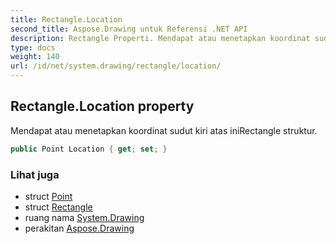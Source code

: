 ```yaml
---
title: Rectangle.Location
second_title: Aspose.Drawing untuk Referensi .NET API
description: Rectangle Properti. Mendapat atau menetapkan koordinat sudut kiri atas iniRectangle struktur.
type: docs
weight: 140
url: /id/net/system.drawing/rectangle/location/
---
```

## Rectangle.Location property

Mendapat atau menetapkan koordinat sudut kiri atas iniRectangle struktur.

```csharp
public Point Location { get; set; }
```

### Lihat juga

* struct [Point](../../point/)
* struct [Rectangle](../)
* ruang nama [System.Drawing](../../rectangle/)
* perakitan [Aspose.Drawing](../../../)


